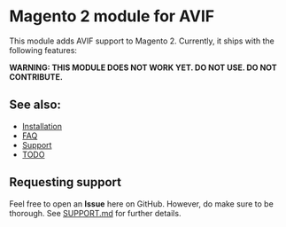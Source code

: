 # Magento 2 module for AVIF
This module adds AVIF support to Magento 2. Currently, it ships with the following features:

**WARNING: THIS MODULE DOES NOT WORK YET. DO NOT USE. DO NOT CONTRIBUTE.**

## See also:
- [Installation](INSTALL.md)
- [FAQ](FAQ.md)
- [Support](SUPPORT.md)
- [TODO](TODO.md)

## Requesting support
Feel free to open an **Issue** here on GitHub. However, do make sure to be thorough. See [SUPPORT.md](SUPPORT.md) for further details.
